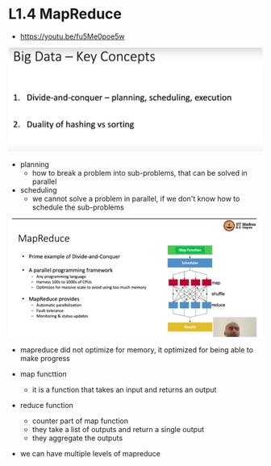 # L1.4 MapReduce

- https://youtu.be/fu5Me0poe5w

![alt text](image.png)
- planning  
    - how to break a problem into sub-problems, that can be solved in parallel
- scheduling
    - we cannot solve a problem in parallel, if we don't know how to schedule the sub-problems

![alt text](image-1.png)
- mapreduce did not optimize for memory, it optimized for being able to make progress

- map functtion
    - it is a function that takes an input and returns an output
- reduce function
    - counter part of map function
    - they take a list of outputs and return a single output
    - they aggregate the outputs

- we can have multiple levels of mapreduce